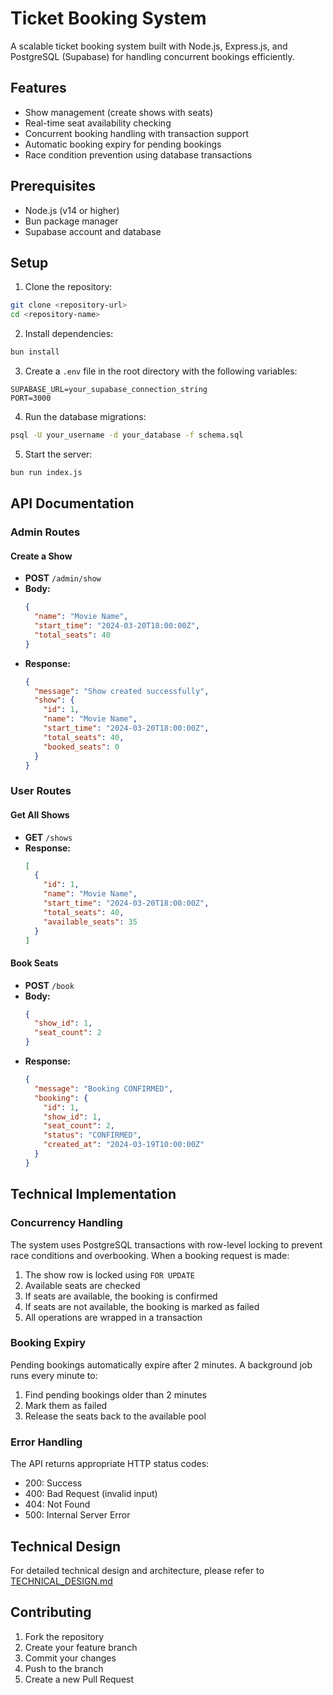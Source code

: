 # Ticket Booking System

A scalable ticket booking system built with Node.js, Express.js, and PostgreSQL (Supabase) for handling concurrent bookings efficiently.

## Features

- Show management (create shows with seats)
- Real-time seat availability checking
- Concurrent booking handling with transaction support
- Automatic booking expiry for pending bookings
- Race condition prevention using database transactions

## Prerequisites

- Node.js (v14 or higher)
- Bun package manager
- Supabase account and database

## Setup

1. Clone the repository:

```bash
git clone <repository-url>
cd <repository-name>
```

2. Install dependencies:

```bash
bun install
```

3. Create a `.env` file in the root directory with the following variables:

```
SUPABASE_URL=your_supabase_connection_string
PORT=3000
```

4. Run the database migrations:

```bash
psql -U your_username -d your_database -f schema.sql
```

5. Start the server:

```bash
bun run index.js
```

## API Documentation

### Admin Routes

#### Create a Show

- **POST** `/admin/show`
- **Body:**
  ```json
  {
    "name": "Movie Name",
    "start_time": "2024-03-20T18:00:00Z",
    "total_seats": 40
  }
  ```
- **Response:**
  ```json
  {
    "message": "Show created successfully",
    "show": {
      "id": 1,
      "name": "Movie Name",
      "start_time": "2024-03-20T18:00:00Z",
      "total_seats": 40,
      "booked_seats": 0
    }
  }
  ```

### User Routes

#### Get All Shows

- **GET** `/shows`
- **Response:**
  ```json
  [
    {
      "id": 1,
      "name": "Movie Name",
      "start_time": "2024-03-20T18:00:00Z",
      "total_seats": 40,
      "available_seats": 35
    }
  ]
  ```

#### Book Seats

- **POST** `/book`
- **Body:**
  ```json
  {
    "show_id": 1,
    "seat_count": 2
  }
  ```
- **Response:**
  ```json
  {
    "message": "Booking CONFIRMED",
    "booking": {
      "id": 1,
      "show_id": 1,
      "seat_count": 2,
      "status": "CONFIRMED",
      "created_at": "2024-03-19T10:00:00Z"
    }
  }
  ```

## Technical Implementation

### Concurrency Handling

The system uses PostgreSQL transactions with row-level locking to prevent race conditions and overbooking. When a booking request is made:

1. The show row is locked using `FOR UPDATE`
2. Available seats are checked
3. If seats are available, the booking is confirmed
4. If seats are not available, the booking is marked as failed
5. All operations are wrapped in a transaction

### Booking Expiry

Pending bookings automatically expire after 2 minutes. A background job runs every minute to:

1. Find pending bookings older than 2 minutes
2. Mark them as failed
3. Release the seats back to the available pool

### Error Handling

The API returns appropriate HTTP status codes:

- 200: Success
- 400: Bad Request (invalid input)
- 404: Not Found
- 500: Internal Server Error

## Technical Design

For detailed technical design and architecture, please refer to [TECHNICAL_DESIGN.md](./TECHNICAL_DESIGN.md)

## Contributing

1. Fork the repository
2. Create your feature branch
3. Commit your changes
4. Push to the branch
5. Create a new Pull Request
